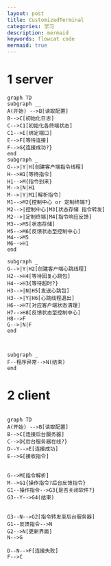 ```yaml
---
layout: post
title: CustomizedTerminal
categories: 学习
description: mermaid
keywords: flowcat code
mermaid: true
---
```




<head>
    <script src="https://cdn.mathjax.org/mathjax/latest/MathJax.js?config=TeX-AMS-MML_HTMLorMML" type="text/javascript"></script>
    <script type="text/x-mathjax-config">
        MathJax.Hub.Config({
            tex2jax: {
            skipTags: ['script', 'noscript', 'style', 'textarea', 'pre'],
            inlineMath: [['$','$']]
            }
        });
    </script>
</head>

<head>
 <script src="//unpkg.com/mermaid@8.4.8/dist/mermaid.min.js"></script>
	<script>mermaid.initialize({startOnLoad:true});
	</script>
</head>


# 1 server

```mermaid
graph TD
subgraph __
A(开始) -->B[读取配置]
B-->C[初始化日志]
C-->C1[初始化各终端状态]
C1-->E[绑定端口]
E-->F[等待连接]
F-->G{连接成功?}
end 
subgraph _
G-->|Y|H[创建客户端指令线程]
H-->H1[等待指令]
H1-->M{指令到来}
M-->|N|H1
M-->|Y|M1[解析指令]
M1-->M2{控制中心 or 定制终端?}
M2-->|控制中心|M3[状态存储 指令转发]
M2-->|定制终端|M4[指令响应反馈]
M3-->M5[状态存储]
M5-->M6[反馈状态至控制中心]
M4-->M5
M6-->H1
end

subgraph _
G-->|Y|H2[创建客户端心跳线程]
H2-->H4[等待回复心跳包]
H4-->H3{等待超时?}
H3-->|N|H5[发送心跳包]
H3-->|Y|H6[心跳线程退出]
H6-->H7[对应客户端状态清理]
H7-->H8[反馈状态至控制中心]
H8-->F
G-->|N|F
end



subgraph _
F--程序异常-->N(结束)
end
```

# 2 client

 ```mermaid

graph TD
A(开始) -->B[读取配置]
B-->C[连接后台服务器]
C-->D{后台服务器在线?}
D--Y-->E[连接成功]
E-->G[接收指令]


G-->M[指令解析]
M-->G1{操作指令?后台反馈指令}
G1--操作指令-->G3{是否关闭软件?}
G3--Y-->G4(结束)


G3--N-->G2[指令转发至后台服务器]
G1--反馈指令-->N
G2-->N[更新界面]
N-->G

D--N-->F[连接失败]
F-->C

 ```